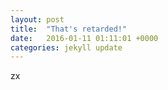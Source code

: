 ```yaml
---
layout: post
title:  "That's retarded!"
date:   2016-01-11 01:11:01 +0000
categories: jekyll update
---
```


zx